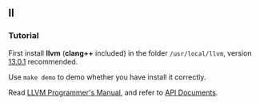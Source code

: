 ## ll
### Tutorial
First install **llvm** (**clang++** included) in the folder ```/usr/local/llvm```, version [13.0.1](https://github.com/llvm/llvm-project/releases/tag/llvmorg-13.0.1) recommended.

Use ```make demo``` to demo whether you have install it correctly.

Read [LLVM Programmer's Manual](https://llvm.org/docs/ProgrammersManual.html), and refer to [API Documents](https://llvm.org/doxygen/).
